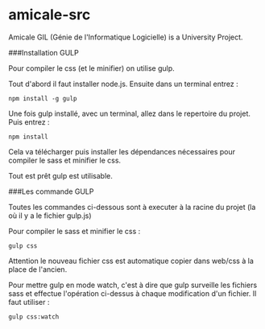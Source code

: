 amicale-src
===========

Amicale GIL (Génie de l'Informatique Logicielle) is a University Project.

###Installation GULP

Pour compiler le css (et le minifier) on utilise gulp.

Tout d'abord il faut installer node.js.
Ensuite dans un terminal entrez : 

<code>npm install -g gulp</code>

Une fois gulp installé, avec un terminal, allez dans le repertoire du projet. Puis entrez :

<code>npm install</code>

Cela va télécharger puis installer les dépendances nécessaires pour compiler le sass et minifier le css.

Tout est prêt gulp est utilisable.

###Les commande GULP

Toutes les commandes ci-dessous sont à executer à la racine du projet (la où il y a le fichier gulp.js)

Pour compiler le sass et minifier le css :

<code>gulp css</code>

Attention le nouveau fichier css est automatique copier dans web/css à la place de l'ancien.

Pour mettre gulp en mode watch, c'est à dire que gulp surveille les fichiers sass et effectue l'opération ci-dessus à chaque 
modification d'un fichier. Il faut utiliser :

<code>gulp css:watch</code>
